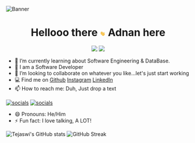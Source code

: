 ![Banner](https://github.com/Tejaswi-Chaudhari/Tejaswi-Chaudhari/blob/7b2e48c467e9a314b5e5e8bb87e170af27bed601/Banner.gif)
<h1 align="center">Hellooo there <img src="https://raw.githubusercontent.com/ABSphreak/ABSphreak/master/gifs/Hi.gif" width="3%"> Adnan here</h1>
<p align="center"><img src="https://visitor-badge.laobi.icu/badge?page_id=Adnan-Bhaldar.Adnan-Bhaldar"> <img src="https://img.shields.io/github/followers/Adnan-Bhaldar?label=Follow&style=social)](https://github.com/Tejaswi-Chaudhari"></p>

<!--
**Adnan-Bhaldar/Adnan-Bhaldar** is a ✨ _special_ ✨ repository because its `README.md` (this file) appears on your GitHub profile.

Here are some ideas to get you started:
-->
- 🌱 I’m currently learning about Software Engineering & DataBase.
- 🌟 I am a Software Developer
- 👯 I’m looking to collaborate on whatever you like...let's just start working
- 💻 Find me on [Github](https://github.com/adnan-bhaldar) [Instagram](https://instagram.com/adnan_bhaldar) [LinkedIn](https://www.linkedin.com/in/adnan-bhaldar/)
- 📫 How to reach me: Duh, Just drop a text<br>
<p><a href="https://www.linkedin.com/in/adnan-bhaldar/" target="blank"><img align="center" src="https://img.shields.io/badge/LinkedIn-0077B5?style=for-the-badge&logo=linkedin&logoColor=white" alt="socials"/></a> <a href="http://www.gmail.com/" target="blank"><img align="center" src="https://img.shields.io/badge/adnanbhaldar115@gmail.com-D14836?style=for-the-badge&logo=gmail&logoColor=white" alt="socials"/></a></p>

- 😄 Pronouns: He/Him
- ⚡ Fun fact: I love talking, A LOT!

<p align="left">
  <img width="46.75%" src="https://github-readme-stats.vercel.app/api?username=Adnan-Bhaldar&show_icons=true&title_color=5271ff&text_color=000000&icon_color=5271ff&border_color=ffffff&bg_color=fffff)](https://github.com/Adnan-Bhaldar/github-readme-stats" alt="Tejaswi's GitHub stats"/> 
  <img width="49.75%" src="https://github-readme-streak-stats.herokuapp.com/?user=Adnan-Bhaldar&background=ffffff&stroke=5271ff&ring=5271ff&fire=5271ff&currStreakNum=5271ff&sideNums=5271ff&currStreakLabel=000000&sideLabels=000000&dates=000000)](https://git.io/streak-stats" alt="GitHub Streak"/>
</p>

